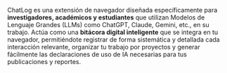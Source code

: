 ChatLog es una extensión de navegador diseñada específicamente para **investigadores, académicos y estudiantes** que utilizan Modelos de Lenguaje Grandes (LLMs) como ChatGPT, Claude, Gemini, etc., en su trabajo. Actúa como una **bitácora digital inteligente** que se integra en tu navegador, permitiéndote registrar de forma sistemática y detallada cada interacción relevante, organizar tu trabajo por proyectos y generar fácilmente las declaraciones de uso de IA necesarias para tus publicaciones y reportes.
